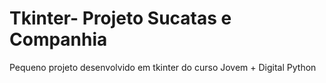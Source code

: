 # Tkinter- Projeto Sucatas e Companhia
 Pequeno projeto desenvolvido em tkinter do curso Jovem + Digital Python
